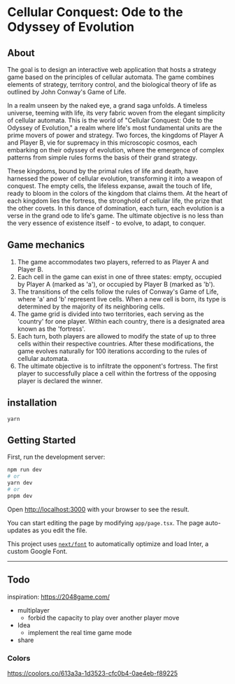 # Cellular Conquest: Ode to the Odyssey of Evolution

## About

The goal is to design an interactive web application that hosts a strategy game based on the principles of cellular automata. The game combines elements of strategy, territory control, and the biological theory of life as outlined by John Conway's Game of Life.

In a realm unseen by the naked eye, a grand saga unfolds. A timeless universe, teeming with life, its very fabric woven from the elegant simplicity of cellular automata. This is the world of "Cellular Conquest: Ode to the Odyssey of Evolution," a realm where life's most fundamental units are the prime movers of power and strategy. Two forces, the kingdoms of Player A and Player B, vie for supremacy in this microscopic cosmos, each embarking on their odyssey of evolution, where the emergence of complex patterns from simple rules forms the basis of their grand strategy.

These kingdoms, bound by the primal rules of life and death, have harnessed the power of cellular evolution, transforming it into a weapon of conquest. The empty cells, the lifeless expanse, await the touch of life, ready to bloom in the colors of the kingdom that claims them. At the heart of each kingdom lies the fortress, the stronghold of cellular life, the prize that the other covets. In this dance of domination, each turn, each evolution is a verse in the grand ode to life's game. The ultimate objective is no less than the very essence of existence itself - to evolve, to adapt, to conquer.

## Game mechanics

1. The game accommodates two players, referred to as Player A and Player B.
2. Each cell in the game can exist in one of three states: empty, occupied by Player A (marked as 'a'), or occupied by Player B (marked as 'b').
3. The transitions of the cells follow the rules of Conway's Game of Life, where 'a' and 'b' represent live cells. When a new cell is born, its type is determined by the majority of its neighboring cells.
4. The game grid is divided into two territories, each serving as the 'country' for one player. Within each country, there is a designated area known as the 'fortress'.
5. Each turn, both players are allowed to modify the state of up to three cells within their respective countries. After these modifications, the game evolves naturally for 100 iterations according to the rules of cellular automata.
6. The ultimate objective is to infiltrate the opponent's fortress. The first player to successfully place a cell within the fortress of the opposing player is declared the winner.

## installation

`yarn`

## Getting Started

First, run the development server:

```bash
npm run dev
# or
yarn dev
# or
pnpm dev
```

Open [http://localhost:3000](http://localhost:3000) with your browser to see the result.

You can start editing the page by modifying `app/page.tsx`. The page auto-updates as you edit the file.

This project uses [`next/font`](https://nextjs.org/docs/basic-features/font-optimization) to automatically optimize and load Inter, a custom Google Font.

---

## Todo

inspiration: https://2048game.com/

- multiplayer
  - forbid the capacity to play over another player move
- Idea
  - implement the real time game mode
- share

### Colors

https://coolors.co/613a3a-1d3523-cfc0b4-0ae4eb-f89225
